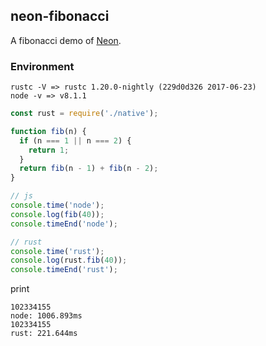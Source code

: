 ## neon-fibonacci

A fibonacci demo of [Neon](https://github.com/neon-bindings/neon).

### Environment

```
rustc -V => rustc 1.20.0-nightly (229d0d326 2017-06-23)
node -v => v8.1.1
```

```js
const rust = require('./native');

function fib(n) {
  if (n === 1 || n === 2) {
    return 1;
  }
  return fib(n - 1) + fib(n - 2);
}

// js
console.time('node');
console.log(fib(40));
console.timeEnd('node');

// rust
console.time('rust');
console.log(rust.fib(40));
console.timeEnd('rust');
```

print

```
102334155
node: 1006.893ms
102334155
rust: 221.644ms
```


